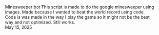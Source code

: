 Minesweeper bot
This script is made to do the google minesweeper using images. Made because I wanted to beat the world record using code.  
Code is was made in the way I play the game so it might not be the best way and not optimized. Still works.  
May ‎15, ‎2025
